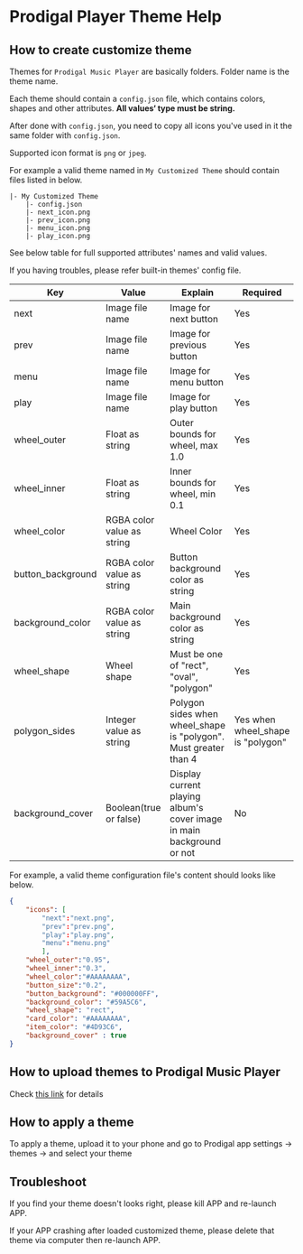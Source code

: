 # Prodigal Player Theme Help

## How to create customize theme

Themes for `Prodigal Music Player` are basically folders. Folder name is the theme name.

Each theme should contain a `config.json` file, which contains colors, shapes and other attributes. **All values‘ type must be string.**

After done with `config.json`, you need to copy all icons you've used in it the same folder with `config.json`.

Supported icon format is `png` or `jpeg`.

For example a valid theme named in `My Customized Theme` should contain files listed in below.

```
|- My Customized Theme
    |- config.json
    |- next_icon.png
    |- prev_icon.png
    |- menu_icon.png
    |- play_icon.png
```

See below table for full supported attributes' names and valid values.

If you having troubles, please refer built-in themes' config file.



| Key               | Value                             | Explain                                  | Required                          |
| ----------------- | --------------------------------- | ---------------------------------------- | --------------------------------- |
| next              | Image file name                   | Image for next button                    | Yes                               |
| prev              | Image file name                   | Image for previous button                | Yes                               |
| menu              | Image file name                   | Image for menu button                    | Yes                               |
| play              | Image file name                   | Image for play button                    | Yes                               |
| wheel_outer       | Float as string                   | Outer bounds for wheel, max 1.0          | Yes                               |
| wheel_inner       | Float as string                   | Inner bounds for wheel, min 0.1          | Yes                               |
| wheel_color       | RGBA color value as string        | Wheel Color                              | Yes                               |
| button_background | RGBA color value as string        | Button background color as string        | Yes                               |
| background_color  | RGBA color value as string        | Main background color as string          | Yes                               |
| wheel_shape       | Wheel shape                       | Must be one of "rect", "oval", "polygon" | Yes                               |
| polygon_sides     | Integer value as string           | Polygon sides when wheel_shape is "polygon". Must greater than 4 | Yes when wheel_shape is "polygon" |
| background_cover  | Boolean(true or false)            | Display current playing album's cover image in main background or not     | No |

For example, a valid theme configuration file's content should looks like below.

```json
{
    "icons": [
        "next":"next.png",
        "prev":"prev.png",
        "play":"play.png",
        "menu":"menu.png"
        ],
    "wheel_outer":"0.95",
    "wheel_inner":"0.3",
    "wheel_color":"#AAAAAAAA",
    "button_size":"0.2",
    "button_background": "#000000FF",
    "background_color": "#59A5C6",
    "wheel_shape": "rect",
    "card_color": "#AAAAAAAA",
    "item_color": "#4D93C6",
    "background_cover" : true
}
```

## How to upload themes to Prodigal Music Player

Check [this link](https://github.com/SpongeBobSun/Prodigal-iOS/blob/master/MoreTheme.md) for details

## How to apply a theme

To apply a theme, upload it to your phone and go to Prodigal app settings -> themes -> and select your theme

## Troubleshoot

If you find your theme doesn't looks right, please kill APP and re-launch APP.

If your APP crashing after loaded customized theme, please delete that theme via computer then re-launch APP.
